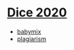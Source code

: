 # [Dice 2020](Dice2021/Readme.md)

 - [babymix](Dice2021/babymix)
 - [plagiarism](Dice2021/plagiarism)